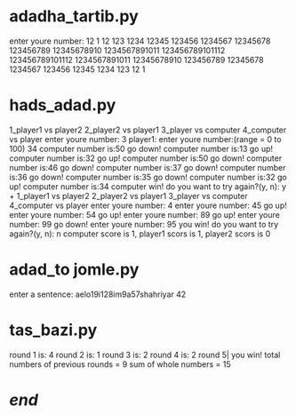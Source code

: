  # adadha_tartib.py
 enter youre number:
12
1
12
123
1234
12345
123456
1234567
12345678
123456789
12345678910
1234567891011
123456789101112
123456789101112
1234567891011
12345678910
123456789
12345678
1234567
123456
12345
1234
123
12
1
# hads_adad.py
1_player1 vs player2
2_player2 vs player1
3_player vs computer
4_computer vs player
        enter youre number: 3
player1: enter youre number:(range = 0 to 100)  34
computer number is:50 go down!
computer number is:13 go up!
computer number is:32 go up!
computer number is:50 go down!
computer number is:46 go down!
computer number is:37 go down!
computer number is:36 go down!
computer number is:35 go down!
computer number is:32 go up!
computer number is:34 computer win!
do you want to try again?(y, n):        y
+
1_player1 vs player2
2_player2 vs player1
3_player vs computer
4_computer vs player
        enter youre number: 4
enter youre number:     45
go up!
enter youre number:     54
go up!
enter youre number:     89
go up!
enter youre number:     99
go down!
enter youre number:     95
you win!
do you want to try again?(y, n):        n
computer score is 1, player1 scors is 1, player2 scors is 0
# adad_to jomle.py
enter a sentence:
aelo19i128im9a57shahriyar
42
# tas_bazi.py
round 1 is: 4
round 2 is: 1
round 3 is: 2
round 4 is: 2
round 5| you win!
total numbers of previous rounds = 9
sum of whole numbers = 15
#      *end*      #